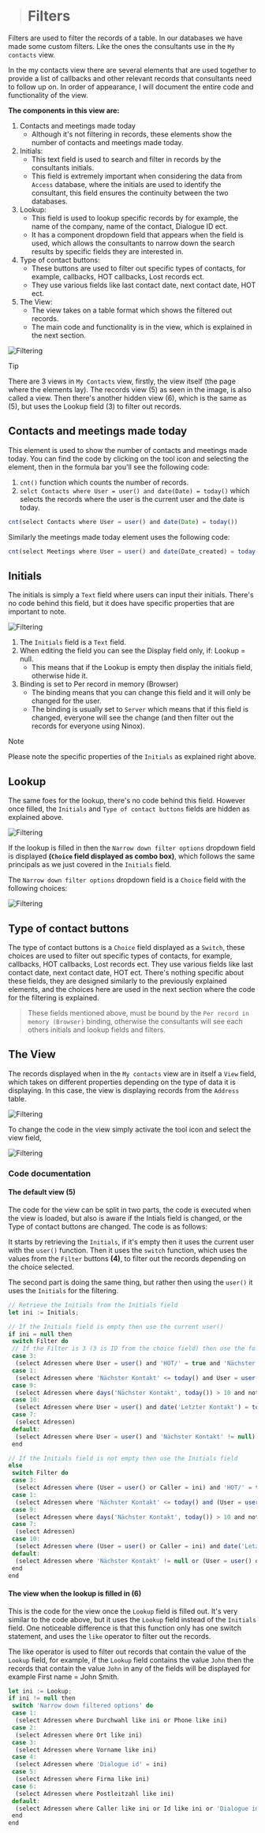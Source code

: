 > # Filters

Filters are used to filter the records of a table. In our databases we have made some custom filters. Like the ones the consultants use in the `My contacts` view.

In the my contacts view there are several elements that are used together to provide a list of callbacks and other relevant records that consultants need to follow up on. In order of appearance, I will document the entire code and functionality of the view.

**The components in this view are:**

1. Contacts and meetings made today
    - Although it's not filtering in records, these elements show the number of contacts and meetings made today.
2. Initials:
    - This text field is used to search and filter in records by the consultants initials.
    - This field is extremely important when considering the data from `Access` database, where the initials are used to identify the consultant, this field ensures the continuity between the two databases.
3. Lookup:
    - This field is used to lookup specific records by for example, the name of the company, name of the contact, Dialogue ID ect.
    - It has a component dropdown field that appears when the field is used, which allows the consultants to narrow down the search results by specific fields they are interested in.
4. Type of contact buttons:
    - These buttons are used to filter out specific types of contacts, for example, callbacks, HOT callbacks, Lost records ect.
    - They use various fields like last contact date, next contact date, HOT ect.
5. The View:
    - The view takes on a table format which shows the filtered out records.
    - The main code and functionality is in the view, which is explained in the next section.

![Filtering](../../../images/ninox_code_docs/filtering_1.png)

> [!TIP]
> There are 3 views in `My Contacts` view, firstly, the view itself (the page where the elements lay). The records view (5) as seen in the image, is also called a view. Then there's another hidden view (6), which is the same as (5), but uses the Lookup field (3) to filter out records.

## Contacts and meetings made today

This element is used to show the number of contacts and meetings made today. You can find the code by clicking on the tool icon and selecting the element, then in the formula bar you'll see the following code:

1. `cnt()` function which counts the number of records.
2. `selct Contacts where User = user() and date(Date) = today()` which selects the records where the user is the current user and the date is today.

```javascript
cnt(select Contacts where User = user() and date(Date) = today())
```

Similarly the meetings made today element uses the following code:

```javascript
cnt(select Meetings where User = user() and date(Date_created) = today())
```

## Initials

The initials is simply a `Text` field where users can input their initials. There's no code behind this field, but it does have specific properties that are important to note.

![Filtering](../../../images/ninox_code_docs/filtering_3.png)

1. The `Initials` field is a `Text` field.
2. When editing the field you can see the Display field only, if: Lookup = null.
    - This means that if the Lookup is empty then display the initials field, otherwise hide it.
3. Binding is set to Per record in memory (Browser)
    - The binding means that you can change this field and it will only be changed for the user.
    - The binding is usually set to `Server` which means that if this field is changed, everyone will see the change (and then filter out the records for everyone using Ninox).

> [!NOTE]
> Please note the specific properties of the `Initials` as explained right above.

## Lookup

The same foes for the lookup, there's no code behind this field. However once filled, the `Initials` and `Type of contact buttons` fields are hidden as explained above.

![Filtering](../../../images/ninox_code_docs/filtering_2.png)

If the lookup is filled in then the `Narrow down filter options` dropdown field is displayed **(`Choice` field displayed as combo box)**, which follows the same principals as we just covered in the `Initials` field.

The `Narrow down filter options` dropdown field is a `Choice` field with the following choices:

![Filtering](../../../images/ninox_code_docs/filtering_4.png)



## Type of contact buttons

The type of contact buttons is a `Choice` field displayed as a `Switch`, these choices are used to filter out specific types of contacts, for example, callbacks, HOT callbacks, Lost records ect. They use various fields like last contact date, next contact date, HOT ect. There's nothing specific about these fields, they are designed similarly to the previously explained elements, and the choices here are used in the next section where the code for the filtering is explained.

> These fields mentioned above, must be bound by the `Per record in memory (Browser)` binding, otherwise the consultants will see each others initials and lookup fields and filters.

## The View

The records displayed when in the `My contacts` view are in itself a `View` field, which takes on different properties depending on the type of data it is displaying. In this case, the view is displaying records from the `Address` table.

![Filtering](../../../images/ninox_code_docs/filtering_5.png)

To change the code in the view simply activate the tool icon and select the view field, 

![Filtering](../../../images/ninox_code_docs/filtering_6.png)

### Code documentation

#### The default view (5)

The code for the view can be split in two parts, the code is executed when the view is loaded, but also is aware if the Intials field is changed, or the Type of contact buttons are changed. The code is as follows:

It starts by retrieving the `Initials`, if it's empty then it uses the current user with the `user()` function. Then it uses the `switch` function, which uses the values from the `Filter` buttons **(4)**, to filter out the records depending on the choice selected.

The second part is doing the same thing, but rather then using the `user()` it uses the `Initials` for the filtering.

```javascript
// Retrieve the Initials from the Initials field
let ini := Initials;

// If the Initials field is empty then use the current user()
if ini = null then
 switch Filter do
 // If the Filter is 3 (3 is ID from the choice field) then use the following code
 case 3:
  (select Adressen where User = user() and 'HOT/' = true and 'Nächster Kontakt' != null and 'Nächster Kontakt' <= today() and not Status = 6 and not Resultcode = 14)
 case 1:
  (select Adressen where 'Nächster Kontakt' <= today() and User = user() and 'Nächster Kontakt' != null and not Status = 6 and not Resultcode = 14)
 case 9:
  (select Adressen where days('Nächster Kontakt', today()) > 10 and not Status = 6 and not Resultcode = 14)
 case 10:
  (select Adressen where User = user() and date('Letzter Kontakt') = today() and not Status = 6 and not Resultcode = 14)
 case 7:
  (select Adressen)
 default:
  (select Adressen where User = user() and 'Nächster Kontakt' != null)
 end

// If the Initials field is not empty then use the Initials field
else
 switch Filter do
 case 3:
  (select Adressen where (User = user() or Caller = ini) and 'HOT/' = true and 'Nächster Kontakt' != null and 'Nächster Kontakt' <= today() and not Status = 6 and not Resultcode = 14)
 case 1:
  (select Adressen where 'Nächster Kontakt' <= today() and (User = user() or Caller = ini) and 'Nächster Kontakt' != null and not Status = 6 and not Resultcode = 14)
 case 9:
  (select Adressen where days('Nächster Kontakt', today()) > 10 and not Status = 6 and not Resultcode = 14)
 case 7:
  (select Adressen)
 case 10:
  (select Adressen where (User = user() or Caller = ini) and date('Letzter Kontakt') = today() and not Status = 6 and not Resultcode = 14)
 default:
  (select Adressen where 'Nächster Kontakt' != null or (User = user() or Caller = ini))
 end
end
```

#### The view when the lookup is filled in (6)

This is the code for the view once the `Lookup` field is filled out. It's very similar to the code above, but it uses the `Lookup` field instead of the `Initials` field. One noticeable difference is that this function only has one switch statement, and uses the `like` operator to filter out the records.

The like operator is used to filter out records that contain the value of the `Lookup` field, for example, if the `Lookup` field contains the value `John` then the records that contain the value `John` in any of the fields will be displayed for example First name = John Smith.

```javascript
let ini := Lookup;
if ini != null then
 switch 'Narrow down filtered options' do
 case 1:
  (select Adressen where Durchwahl like ini or Phone like ini)
 case 2:
  (select Adressen where Ort like ini)
 case 3:
  (select Adressen where Vorname like ini)
 case 4:
  (select Adressen where 'Dialogue id' = ini)
 case 5:
  (select Adressen where Firma like ini)
 case 6:
  (select Adressen where Postleitzahl like ini)
 default:
  (select Adressen where Caller like ini or Id like ini or 'Dialogue id' like ini or Durchwahl like ini or Phone like ini or Segment like ini or 'Caller Name' like ini or User like ini or Email like ini or Vorname like ini or Nachname like ini or Firma like ini or 'Straße' like ini or SQLDatum_gesendet like ini or Status like ini or Hausnummer like ini or Ort like ini)
 end
end
```